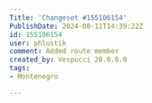 ```yaml
---
Title: 'Changeset #155106154'
PublishDate: 2024-08-11T14:39:22Z
id: 155106154
user: phlustik
comment: Added route member
created_by: Vespucci 20.0.6.0
tags:
- Montenegro

---
```

